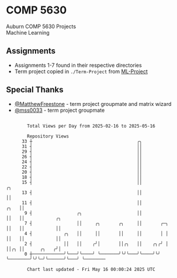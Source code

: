 # COMP 5630
Auburn COMP 5630 Projects  
Machine Learning

## Assignments
- Assignments 1-7 found in their respective directories
- Term project copied in `./Term-Project` from [ML-Project](https://github.com/wumphlett/ML-Project)

## Special Thanks
- [@MatthewFreestone](https://github.com/MatthewFreestone) - term project groupmate and matrix wizard
- [@mss0033](https://github.com/mss0033) - term project groupmate

```

        Total Views per Day from 2025-02-16 to 2025-05-16

        Repository Views
      33 ┼                                        ╭╮
      31 ┤                                        ││
      29 ┤                                        ││
      26 ┤                                        ││
      24 ┤                                        ││
      22 ┤                                        ││
      20 ┤                                        ││
      18 ┤                                        ││
      15 ┤                                        ││                       ╭╮
      13 ┤                                        ││                       ││
      11 ┤                                        ││                  ╭╮   ││
       9 ┤                 ╭╮                     ││                  ││   ││            ╭╮
       7 ┤                 ││     ╭╮       ╭╮     ││       ╭─╮        ││   ││            ││
       4 ┤            ╭╮   ││     ││       ││     ││       │ │        ││   ││            ││
       2 ┤            ││   ││    ╭╯│       ││╭╮   ││    ╭╮╭╯ │        ││╭╮ ││      ╭╮   ╭╯│
       0 ┼────────────╯╰───╯╰────╯ ╰───────╯╰╯╰───╯╰────╯╰╯  ╰────────╯╰╯╰─╯╰──────╯╰───╯ ╰────────

        Chart last updated - Fri May 16 00:00:24 2025 UTC
        
```
